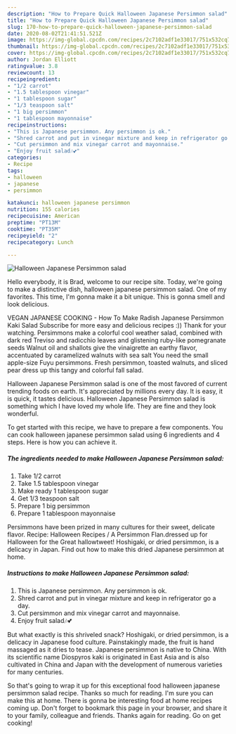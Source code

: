 ```yaml
---
description: "How to Prepare Quick Halloween Japanese Persimmon salad"
title: "How to Prepare Quick Halloween Japanese Persimmon salad"
slug: 170-how-to-prepare-quick-halloween-japanese-persimmon-salad
date: 2020-08-02T21:41:51.521Z
image: https://img-global.cpcdn.com/recipes/2c7102adf1e33017/751x532cq70/halloween-japanese-persimmon-salad-recipe-main-photo.jpg
thumbnail: https://img-global.cpcdn.com/recipes/2c7102adf1e33017/751x532cq70/halloween-japanese-persimmon-salad-recipe-main-photo.jpg
cover: https://img-global.cpcdn.com/recipes/2c7102adf1e33017/751x532cq70/halloween-japanese-persimmon-salad-recipe-main-photo.jpg
author: Jordan Elliott
ratingvalue: 3.8
reviewcount: 13
recipeingredient:
- "1/2 carrot"
- "1.5 tablespoon vinegar"
- "1 tablespoon sugar"
- "1/3 teaspoon salt"
- "1 big persimmon"
- "1 tablespoon mayonnaise"
recipeinstructions:
- "This is Japanese persimmon. Any persimmon is ok."
- "Shred carrot and put in vinegar mixture and keep in refrigerator go a day."
- "Cut persimmon and mix vinegar carrot and mayonnaise."
- "Enjoy fruit salad🎶💕"
categories:
- Recipe
tags:
- halloween
- japanese
- persimmon

katakunci: halloween japanese persimmon 
nutrition: 155 calories
recipecuisine: American
preptime: "PT13M"
cooktime: "PT35M"
recipeyield: "2"
recipecategory: Lunch

---
```



![Halloween Japanese Persimmon salad](https://img-global.cpcdn.com/recipes/2c7102adf1e33017/751x532cq70/halloween-japanese-persimmon-salad-recipe-main-photo.jpg)

Hello everybody, it is Brad, welcome to our recipe site. Today, we're going to make a distinctive dish, halloween japanese persimmon salad. One of my favorites. This time, I'm gonna make it a bit unique. This is gonna smell and look delicious.

VEGAN JAPANESE COOKING - How To Make Radish Japanese Persimmon Kaki Salad Subscribe for more easy and delicious recipes :)) Thank for your watching. Persimmons make a colorful cool weather salad, combined with dark red Treviso and radicchio leaves and glistening ruby-like pomegranate seeds Walnut oil and shallots give the vinaigrette an earthy flavor, accentuated by caramelized walnuts with sea salt You need the small apple-size Fuyu persimmons. Fresh persimmon, toasted walnuts, and sliced pear dress up this tangy and colorful fall salad.

Halloween Japanese Persimmon salad is one of the most favored of current trending foods on earth. It's appreciated by millions every day. It is easy, it is quick, it tastes delicious. Halloween Japanese Persimmon salad is something which I have loved my whole life. They are fine and they look wonderful.


To get started with this recipe, we have to prepare a few components. You can cook halloween japanese persimmon salad using 6 ingredients and 4 steps. Here is how you can achieve it.

<!--inarticleads1-->

##### The ingredients needed to make Halloween Japanese Persimmon salad:

1. Take 1/2 carrot
1. Take 1.5 tablespoon vinegar
1. Make ready 1 tablespoon sugar
1. Get 1/3 teaspoon salt
1. Prepare 1 big persimmon
1. Prepare 1 tablespoon mayonnaise


Persimmons have been prized in many cultures for their sweet, delicate flavor. Recipe: Halloween Recipes / A Persimmon Flan.dressed up for Halloween for the Great hallowtweet! Hoshigaki, or dried persimmon, is a delicacy in Japan. Find out how to make this dried Japanese persimmon at home. 

<!--inarticleads2-->

##### Instructions to make Halloween Japanese Persimmon salad:

1. This is Japanese persimmon. Any persimmon is ok.
1. Shred carrot and put in vinegar mixture and keep in refrigerator go a day.
1. Cut persimmon and mix vinegar carrot and mayonnaise.
1. Enjoy fruit salad🎶💕


But what exactly is this shriveled snack? Hoshigaki, or dried persimmon, is a delicacy in Japanese food culture. Painstakingly made, the fruit is hand massaged as it dries to tease. Japanese persimmon is native to China. With its scientific name Diospyros kaki is originated in East Asia and is also cultivated in China and Japan with the development of numerous varieties for many centuries. 

So that's going to wrap it up for this exceptional food halloween japanese persimmon salad recipe. Thanks so much for reading. I'm sure you can make this at home. There is gonna be interesting food at home recipes coming up. Don't forget to bookmark this page in your browser, and share it to your family, colleague and friends. Thanks again for reading. Go on get cooking!
